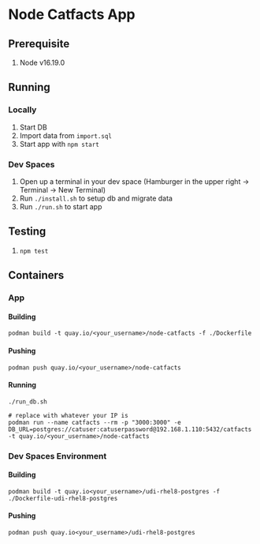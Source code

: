 # Node Catfacts App

## Prerequisite

1. Node v16.19.0

## Running

### Locally

1. Start DB
2. Import data from `import.sql`
3. Start app with `npm start`

### Dev Spaces

1. Open up a terminal in your dev space (Hamburger in the upper right -> Terminal -> New Terminal)
2. Run `./install.sh` to setup db and migrate data
3. Run `./run.sh` to start app

## Testing

1. `npm test`

## Containers

### App

#### Building

```shell
podman build -t quay.io/<your_username>/node-catfacts -f ./Dockerfile
```

#### Pushing

```shell
podman push quay.io/<your_username>/node-catfacts
```

#### Running

```shell
./run_db.sh

# replace with whatever your IP is
podman run --name catfacts --rm -p "3000:3000" -e DB_URL=postgres://catuser:catuserpassword@192.168.1.110:5432/catfacts -t quay.io/<your_username>/node-catfacts
```

### Dev Spaces Environment

#### Building

```shell
podman build -t quay.io<your_username>/udi-rhel8-postgres -f ./Dockerfile-udi-rhel8-postgres
```

#### Pushing

```shell
podman push quay.io<your_username>/udi-rhel8-postgres
```
